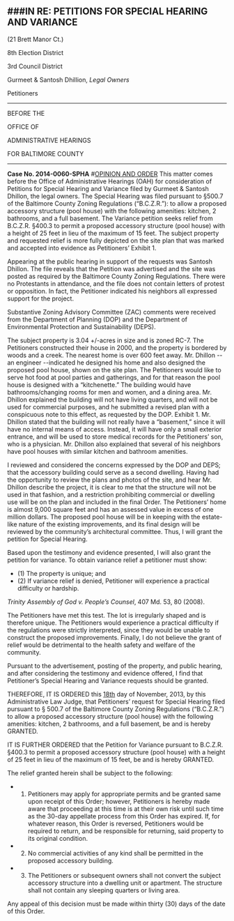 ###IN RE: PETITIONS FOR SPECIAL HEARING AND VARIANCE
-------
(21 Brett Manor Ct.)

8th Election District

3rd Council District

Gurmeet & Santosh Dhillion, *Legal Owners*

Petitioners

----------
BEFORE THE

OFFICE OF

ADMINISTRATIVE HEARINGS

FOR BALTIMORE COUNTY

-------

**Case No. 2014-0060-SPHA**
#<u>OPINION AND ORDER</u>
This matter comes before the Office of Administrative Hearings (OAH) for consideration of Petitions for Special Hearing and Variance filed by Gurmeet & Santosh Dhillon, the legal owners. The Special Hearing was filed pursuant to §500.7 of the Baltimore County Zoning Regulations (“B.C.Z.R.”): to allow a proposed accessory structure (pool house) with the following amenities: kitchen, 2 bathrooms, and a full basement. The Variance petition seeks relief from B.C.Z.R. §400.3 to permit a proposed accessory structure (pool house) with a height of 25 feet in lieu of the maximum of 15 feet. The subject property and requested relief is more fully depicted on the site plan that was marked and accepted into evidence as Petitioners’ Exhibit 1.
Appearing at the public hearing in support of the requests was Santosh Dhillon. The file reveals that the Petition was advertised and the site was posted as required by the Baltimore County Zoning Regulations. There were no Protestants in attendance, and the file does not contain letters of protest or opposition. In fact, the Petitioner indicated his neighbors all expressed support for the project.
Substantive Zoning Advisory Committee (ZAC) comments were received from the Department of Planning (DOP) and the Department of Environmental Protection and Sustainability (DEPS).
The subject property is 3.04 +/-acres in size and is zoned RC-7. The Petitioners constructed their house in 2000, and the property is bordered by woods and a creek. The nearest home is over 600 feet away. Mr. Dhillon --an engineer --indicated he designed his home and also designed the proposed pool house, shown on the site plan. The Petitioners would like to serve hot food at pool parties and gatherings, and for that reason the pool house is designed with a “kitchenette.” The building would have bathrooms/changing rooms for men and women, and a dining area. Mr. Dhillon explained the building will not have living quarters, and will not be used for commercial purposes, and he submitted a revised plan with a conspicuous note to this effect, as requested by the DOP. Exhibit 1. Mr. Dhillon stated that the building will not really have a “basement,” since it will have no internal means of access. Instead, it will have only a small exterior entrance, and will be used to store medical records for the Petitioners’ son, who is a physician. Mr. Dhillon also explained that several of his neighbors have pool houses with similar kitchen and bathroom amenities.
I reviewed and considered the concerns expressed by the DOP and DEPS; that the accessory building could serve as a second dwelling. Having had the opportunity to review the plans and photos of the site, and hear Mr. Dhillon describe the project, it is clear to me that the structure will not be used in that fashion, and a restriction prohibiting commercial or dwelling use will be on the plan and included in the final Order. The Petitioners’ home is almost 9,000 square feet and has an assessed value in excess of one million dollars. The proposed pool house will be in keeping with the estate-like nature of the existing improvements, and its final design will be reviewed by the community’s architectural committee. Thus, I will grant the petition for Special Hearing.
Based upon the testimony and evidence presented, I will also grant the petition for variance. To obtain variance relief a petitioner must show:
  * (1) The property is unique; and
  * (2) If variance relief is denied, Petitioner will experience a practical difficulty or hardship.

*Trinity Assembly of God v. People’s Counsel*, 407 Md. 53, 80 (2008).

The Petitioners have met this test. The lot is irregularly shaped and is therefore unique. The Petitioners would experience a practical difficulty if the regulations were strictly interpreted, since they would be unable to construct the proposed improvements. Finally, I do not believe the grant of relief would be detrimental to the health safety and welfare of the community.
Pursuant to the advertisement, posting of the property, and public hearing, and after considering the testimony and evidence offered, I find that Petitioner’s Special Hearing and Variance requests should be granted.
THEREFORE, IT IS ORDERED this <u>18th</u> day of November, 2013, by this Administrative Law Judge, that Petitioners’ request for Special Hearing filed pursuant to § 500.7 of the Baltimore County Zoning Regulations (“B.C.Z.R.”) to allow a proposed accessory structure (pool house) with the following amenities: kitchen, 2 bathrooms, and a full basement, be and is hereby GRANTED.
IT IS FURTHER ORDERED that the Petition for Variance pursuant to B.C.Z.R. §400.3 to permit a proposed accessory structure (pool house) with a height of 25 feet in lieu of the maximum of 15 feet, be and is hereby GRANTED.
The relief granted herein shall be subject to the following:
  * 1. Petitioners may apply for appropriate permits and be granted same upon receipt of this Order; however, Petitioners is hereby made aware that proceeding at this time is at their own risk until such time as the 30-day appellate process from this Order has expired. If, for whatever reason, this Order is reversed, Petitioners would be required to return, and be responsible for returning, said property to its original condition.
  * 2. No commercial activities of any kind shall be permitted in the proposed accessory building.
  * 3. The Petitioners or subsequent owners shall not convert the subject accessory structure into a dwelling unit or apartment. The structure shall not contain any sleeping quarters or living area.
Any appeal of this decision must be made within thirty (30) days of the date of this Order.